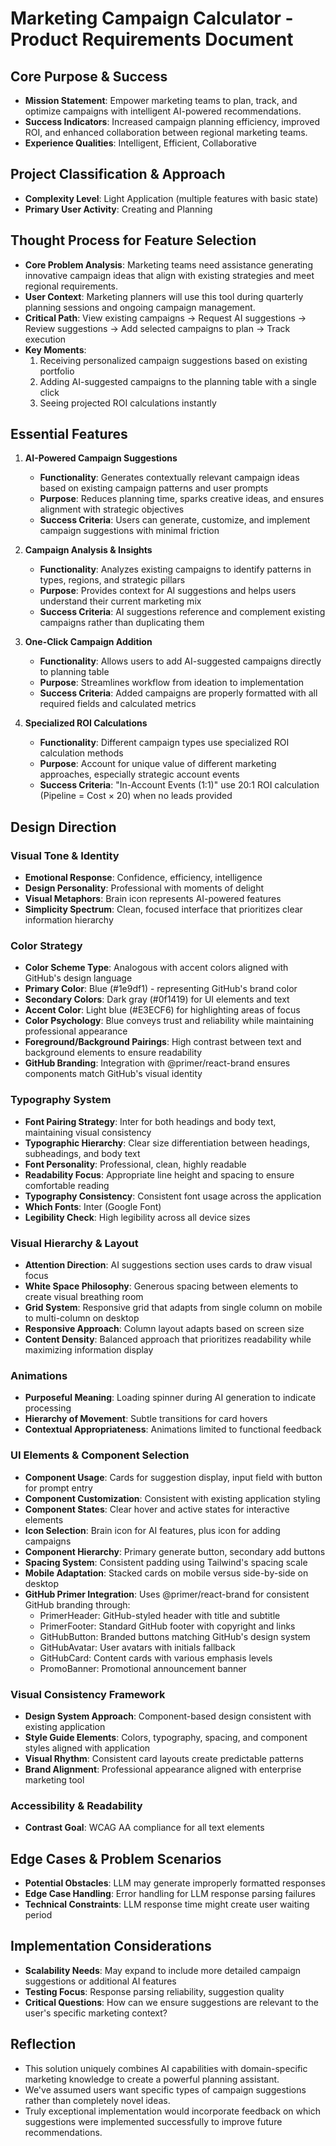 # Marketing Campaign Calculator - Product Requirements Document

## Core Purpose & Success
- **Mission Statement**: Empower marketing teams to plan, track, and optimize campaigns with intelligent AI-powered recommendations.
- **Success Indicators**: Increased campaign planning efficiency, improved ROI, and enhanced collaboration between regional marketing teams.
- **Experience Qualities**: Intelligent, Efficient, Collaborative

## Project Classification & Approach
- **Complexity Level**: Light Application (multiple features with basic state)
- **Primary User Activity**: Creating and Planning

## Thought Process for Feature Selection
- **Core Problem Analysis**: Marketing teams need assistance generating innovative campaign ideas that align with existing strategies and meet regional requirements.
- **User Context**: Marketing planners will use this tool during quarterly planning sessions and ongoing campaign management.
- **Critical Path**: View existing campaigns → Request AI suggestions → Review suggestions → Add selected campaigns to plan → Track execution
- **Key Moments**: 
  1. Receiving personalized campaign suggestions based on existing portfolio
  2. Adding AI-suggested campaigns to the planning table with a single click
  3. Seeing projected ROI calculations instantly

## Essential Features
1. **AI-Powered Campaign Suggestions**
   - **Functionality**: Generates contextually relevant campaign ideas based on existing campaign patterns and user prompts
   - **Purpose**: Reduces planning time, sparks creative ideas, and ensures alignment with strategic objectives
   - **Success Criteria**: Users can generate, customize, and implement campaign suggestions with minimal friction

2. **Campaign Analysis & Insights**
   - **Functionality**: Analyzes existing campaigns to identify patterns in types, regions, and strategic pillars
   - **Purpose**: Provides context for AI suggestions and helps users understand their current marketing mix
   - **Success Criteria**: AI suggestions reference and complement existing campaigns rather than duplicating them

3. **One-Click Campaign Addition**
   - **Functionality**: Allows users to add AI-suggested campaigns directly to planning table
   - **Purpose**: Streamlines workflow from ideation to implementation
   - **Success Criteria**: Added campaigns are properly formatted with all required fields and calculated metrics

4. **Specialized ROI Calculations**
   - **Functionality**: Different campaign types use specialized ROI calculation methods
   - **Purpose**: Account for unique value of different marketing approaches, especially strategic account events
   - **Success Criteria**: "In-Account Events (1:1)" use 20:1 ROI calculation (Pipeline = Cost × 20) when no leads provided

## Design Direction

### Visual Tone & Identity
- **Emotional Response**: Confidence, efficiency, intelligence
- **Design Personality**: Professional with moments of delight
- **Visual Metaphors**: Brain icon represents AI-powered features
- **Simplicity Spectrum**: Clean, focused interface that prioritizes clear information hierarchy

### Color Strategy
- **Color Scheme Type**: Analogous with accent colors aligned with GitHub's design language
- **Primary Color**: Blue (#1e9df1) - representing GitHub's brand color
- **Secondary Colors**: Dark gray (#0f1419) for UI elements and text
- **Accent Color**: Light blue (#E3ECF6) for highlighting areas of focus
- **Color Psychology**: Blue conveys trust and reliability while maintaining professional appearance
- **Foreground/Background Pairings**: High contrast between text and background elements to ensure readability
- **GitHub Branding**: Integration with @primer/react-brand ensures components match GitHub's visual identity

### Typography System
- **Font Pairing Strategy**: Inter for both headings and body text, maintaining visual consistency
- **Typographic Hierarchy**: Clear size differentiation between headings, subheadings, and body text
- **Font Personality**: Professional, clean, highly readable
- **Readability Focus**: Appropriate line height and spacing to ensure comfortable reading
- **Typography Consistency**: Consistent font usage across the application
- **Which Fonts**: Inter (Google Font)
- **Legibility Check**: High legibility across all device sizes

### Visual Hierarchy & Layout
- **Attention Direction**: AI suggestions section uses cards to draw visual focus
- **White Space Philosophy**: Generous spacing between elements to create visual breathing room
- **Grid System**: Responsive grid that adapts from single column on mobile to multi-column on desktop
- **Responsive Approach**: Column layout adapts based on screen size
- **Content Density**: Balanced approach that prioritizes readability while maximizing information display

### Animations
- **Purposeful Meaning**: Loading spinner during AI generation to indicate processing
- **Hierarchy of Movement**: Subtle transitions for card hovers
- **Contextual Appropriateness**: Animations limited to functional feedback

### UI Elements & Component Selection
- **Component Usage**: Cards for suggestion display, input field with button for prompt entry
- **Component Customization**: Consistent with existing application styling
- **Component States**: Clear hover and active states for interactive elements
- **Icon Selection**: Brain icon for AI features, plus icon for adding campaigns
- **Component Hierarchy**: Primary generate button, secondary add buttons
- **Spacing System**: Consistent padding using Tailwind's spacing scale
- **Mobile Adaptation**: Stacked cards on mobile versus side-by-side on desktop
- **GitHub Primer Integration**: Uses @primer/react-brand for consistent GitHub branding through:
  - PrimerHeader: GitHub-styled header with title and subtitle
  - PrimerFooter: Standard GitHub footer with copyright and links
  - GitHubButton: Branded buttons matching GitHub's design system
  - GitHubAvatar: User avatars with initials fallback
  - GitHubCard: Content cards with various emphasis levels
  - PromoBanner: Promotional announcement banner

### Visual Consistency Framework
- **Design System Approach**: Component-based design consistent with existing application
- **Style Guide Elements**: Colors, typography, spacing, and component styles aligned with application
- **Visual Rhythm**: Consistent card layouts create predictable patterns
- **Brand Alignment**: Professional appearance aligned with enterprise marketing tool

### Accessibility & Readability
- **Contrast Goal**: WCAG AA compliance for all text elements

## Edge Cases & Problem Scenarios
- **Potential Obstacles**: LLM may generate improperly formatted responses
- **Edge Case Handling**: Error handling for LLM response parsing failures
- **Technical Constraints**: LLM response time might create user waiting period

## Implementation Considerations
- **Scalability Needs**: May expand to include more detailed campaign suggestions or additional AI features
- **Testing Focus**: Response parsing reliability, suggestion quality
- **Critical Questions**: How can we ensure suggestions are relevant to the user's specific marketing context?

## Reflection
- This solution uniquely combines AI capabilities with domain-specific marketing knowledge to create a powerful planning assistant.
- We've assumed users want specific types of campaign suggestions rather than completely novel ideas.
- Truly exceptional implementation would incorporate feedback on which suggestions were implemented successfully to improve future recommendations.